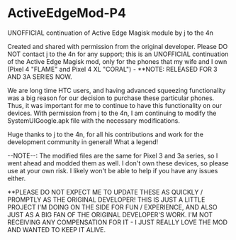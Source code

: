 # ActiveEdgeMod-P4
UNOFFICIAL continuation of Active Edge Magisk module by j to the 4n

Created and shared with permission from the original developer.
Please DO NOT contact j to the 4n for any support; this is an
UNOFFICIAL continuation of the Active Edge Magisk mod, only for
the phones that my wife and I own (Pixel 4 "FLAME" and Pixel 4
XL "CORAL") - **NOTE: RELEASED FOR 3 AND 3A SERIES NOW.

We are long time HTC users, and having advanced squeezing
functionality was a big reason for our decision to purchase
these particular phones. Thus, it was important for me to
continue to have this functionality on our devices. With
permission from j to the 4n, I am continuing to modify the
SystemUIGoogle.apk file with the necessary modifications.

Huge thanks to j to the 4n, for all his contributions and work
for the development community in general! What a legend!

--NOTE--: The modified files are the same for Pixel 3 and 3a series,
so I went ahead and modded them as well. I don't own these
devices, so please use at your own risk. I likely won't be able
to help if you have any issues either.

**PLEASE DO NOT EXPECT ME TO UPDATE THESE AS QUICKLY / PROMPTLY
AS THE ORIGINAL DEVELOPER! THIS IS JUST A LITTLE PROJECT I'M DOING
ON THE SIDE FOR FUN / EXPERIENCE, AND ALSO JUST AS A BIG FAN OF THE
ORIGINAL DEVELOPER'S WORK. I'M NOT RECEIVING ANY COMPENSATION FOR
IT - I JUST REALLY LOVE THE MOD AND WANTED TO KEEP IT ALIVE.
